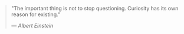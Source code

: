 > "The important thing is not to stop questioning. Curiosity has its own reason for existing."
>
> — *Albert Einstein*